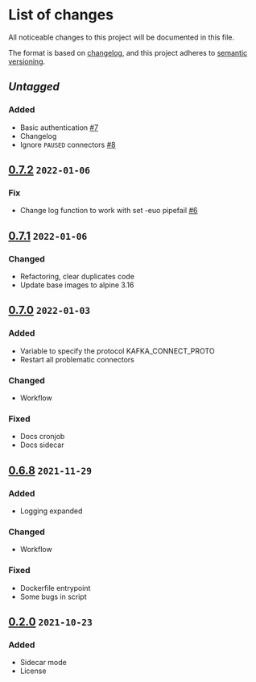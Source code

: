 # List of changes

All noticeable changes to this project will be documented in this file.

The format is based on [changelog][keepachangelog], and this project adheres
to [semantic versioning][semver].

## _Untagged_

### Added

* Basic authentication [#7](https://github.com/sentoz/kafka-connect-restart/issues/7)
* Changelog
* Ignore `PAUSED` connectors [#8](https://github.com/sentoz/kafka-connect-restart/issues/8)

## [0.7.2][] `2022-01-06`

### Fix

* Change log function to work with set -euo pipefail
  [#6](https://github.com/sentoz/kafka-connect-restart/pull/6)

## [0.7.1][] `2022-01-06`

### Changed

* Refactoring, clear duplicates code
* Update base images to alpine 3.16

## [0.7.0][] `2022-01-03`

### Added

* Variable to specify the protocol KAFKA_CONNECT_PROTO
* Restart all problematic connectors

### Changed

* Workflow

### Fixed

* Docs cronjob
* Docs sidecar

## [0.6.8][] `2021-11-29`

### Added

* Logging expanded

### Changed

* Workflow

### Fixed

* Dockerfile entrypoint
* Some bugs in script

## [0.2.0][] `2021-10-23`

### Added

* Sidecar mode
* License

<!-- Links -->

[keepachangelog]: https://keepachangelog.com/ru/1.0.0/
[semver]: https://semver.org/spec/v2.0.0.html

<!-- Tags -->

[0.7.2]: https://github.com/sentoz/kafka-connect-restart/tree/0.7.2
[0.7.1]: https://github.com/sentoz/kafka-connect-restart/tree/0.7.1
[0.7.0]: https://github.com/sentoz/kafka-connect-restart/tree/0.7.0
[0.6.8]: https://github.com/sentoz/kafka-connect-restart/tree/0.6.8
[0.2.0]: https://github.com/sentoz/kafka-connect-restart/tree/0.2.0

